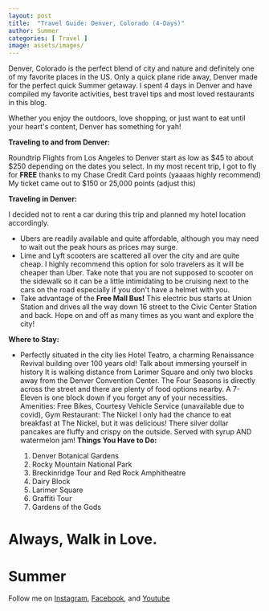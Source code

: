 ```yaml
---
layout: post
title:  "Travel Guide: Denver, Colorado (4-Days)"
author: Summer
categories: [ Travel ]
image: assets/images/
---
```


Denver, Colorado is the perfect blend of city and nature and definitely one of my favorite places in the US. Only a quick plane ride away, Denver made for the perfect quick Summer getaway. I spent 4 days in Denver and have compiled my favorite activities, best travel tips and most loved restaurants in this blog.

Whether you enjoy the outdoors, love shopping, or just want to eat until your heart's content, Denver has something for yah!

**Traveling to and from Denver:**

Roundtrip Flights from Los Angeles to Denver start as low as $45 to about $250 depending on the dates you select. In my most recent trip, I got to fly for **FREE** thanks to my Chase Credit Card points (yaaaas highly recommend)
My ticket came out to $150 or 25,000 points (adjust this)

**Traveling in Denver:**

I decided not to rent a car during this trip and planned my hotel location accordingly.
- Ubers are readily available and quite affordable, although you may need to wait out the peak hours as prices may surge.
- Lime and Lyft scooters are scattered all over the city and are quite cheap. I highly recommend this option for solo travelers as it will be cheaper than Uber. Take note that you are not supposed to scooter on the sidewalk so it can be a little intimidating to be cruising next to the cars on the road especially if you don't have a helmet with you.
- Take advantage of the **Free Mall Bus!** This electric bus starts at Union Station and drives all the way down 16 street to the Civic Center Station and back. Hope on and off as many times as you want and explore the city!

**Where to Stay:**
- Perfectly situated in the city lies Hotel Teatro, a charming Renaissance Revival building over 100 years old! Talk about immersing yourself in history It is walking distance from Larimer Square and only two blocks away from the Denver Convention Center. The Four Seasons is directly across the street and there are plenty of food options nearby. A 7-Eleven is one block down if you forget any of your necessities.
Amenities: Free Bikes, Courtesy Vehicle Service (unavailable due to covid), Gym
Restaurant: The Nickel
I only had the chance to eat breakfast at The Nickel, but it was delicious! There silver dollar pancakes are fluffy and crispy on the outside. Served with syrup AND watermelon jam!
**Things You Have to Do:**

    1. Denver Botanical Gardens
    2. Rocky Mountain National Park
    3. Breckinridge Tour and Red Rock Amphitheatre
    4. Dairy Block
    5. Larimer Square
    6. Graffiti Tour
    7. Gardens of the Gods

# Always, Walk in Love.

# Summer

Follow me on [Instagram](http://www.instagram.com/summerislive_), [Facebook](http://www.facebook.com/summerislive), and [Youtube](https://www.youtube.com/channel/UCCSyKD6MYASExRqTrOj5gRw?view_as=subscriber)